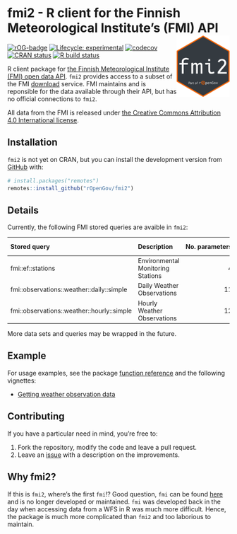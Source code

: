 
<!-- README.md is generated from README.Rmd. Please edit that file -->

# fmi2 - R client for the Finnish Meteorological Institute’s (FMI) API <a href='https://ropengov.github.io/fmi2/'><img src='man/figures/logo.png' align="right" height="139" /></a>

<!-- badges: start -->

[![rOG-badge](https://ropengov.github.io/rogtemplate/reference/figures/ropengov-badge.svg)](http://ropengov.org/)
[![Lifecycle:
experimental](https://img.shields.io/badge/lifecycle-experimental-orange.svg)](https://lifecycle.r-lib.org/articles/stages.html)
[![codecov](https://codecov.io/gh/rOpenGov/fmi2/branch/master/graph/badge.svg)](https://app.codecov.io/gh/rOpenGov/fmi2)
[![CRAN
status](https://www.r-pkg.org/badges/version/fmi2)](https://CRAN.R-project.org/package=fmi2)
[![R build
status](https://github.com/rOpenGov/fmi2/workflows/R-CMD-check/badge.svg)](https://github.com/rOpenGov/fmi2/actions)

<!-- badges: end -->

R client package for [the Finnish Meteorological Institute (FMI) open
data API](https://en.ilmatieteenlaitos.fi/open-data-manual). `fmi2`
provides access to a subset of the FMI
[download](https://en.ilmatieteenlaitos.fi/open-data-manual-accessing-data)
service. FMI maintains and is reponsible for the data available through
their API, but has no official connections to `fmi2`.

All data from the FMI is released under [the Creative Commons
Attribution 4.0 International
license](https://creativecommons.org/licenses/by/4.0/).

## Installation

`fmi2` is not yet on CRAN, but you can install the development version
from [GitHub](https://github.com/rOpenGov/fmi2) with:

``` r
# install.packages("remotes")
remotes::install_github("rOpenGov/fmi2")
```

## Details

Currently, the following FMI stored queries are avaible in `fmi2`:

| Stored query                               | Description                       | No. parameters | fmi2 function name |
|:-------------------------------------------|:----------------------------------|---------------:|:-------------------|
| fmi::ef::stations                          | Environmental Monitoring Stations |              4 | fmi_stations       |
| fmi::observations::weather::daily::simple  | Daily Weather Observations        |             11 | obs_weather_daily  |
| fmi::observations::weather::hourly::simple | Hourly Weather Observations       |             12 | obs_weather_hourly |

More data sets and queries may be wrapped in the future.

## Example

For usage examples, see the package [function
reference](https://ropengov.github.io/fmi2//reference/index.html) and
the following vignettes:

-   [Getting weather observation
    data](https://ropengov.github.io/fmi2//articles/weather_observation_data.html)

## Contributing

If you have a particular need in mind, you’re free to:

1.  Fork the repository, modify the code and leave a pull request.
2.  Leave an [issue](https://github.com/rOpenGov/fmi2/issues) with a
    description on the improvements.

## Why fmi2?

If this is `fmi2`, where’s the first `fmi`!? Good question, `fmi` can be
found [here](https://github.com/rOpenGov/fmi) and is no longer developed
or maintained. `fmi` was developed back in the day when accessing data
from a WFS in R was much more difficult. Hence, the package is much more
complicated than `fmi2` and too laborious to maintain.
